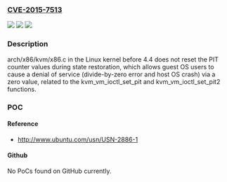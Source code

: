 ### [CVE-2015-7513](https://cve.mitre.org/cgi-bin/cvename.cgi?name=CVE-2015-7513)
![](https://img.shields.io/static/v1?label=Product&message=n%2Fa&color=blue)
![](https://img.shields.io/static/v1?label=Version&message=%3D%20n%2Fa%20&color=brighgreen)
![](https://img.shields.io/static/v1?label=Vulnerability&message=n%2Fa&color=brighgreen)

### Description

arch/x86/kvm/x86.c in the Linux kernel before 4.4 does not reset the PIT counter values during state restoration, which allows guest OS users to cause a denial of service (divide-by-zero error and host OS crash) via a zero value, related to the kvm_vm_ioctl_set_pit and kvm_vm_ioctl_set_pit2 functions.

### POC

#### Reference
- http://www.ubuntu.com/usn/USN-2886-1

#### Github
No PoCs found on GitHub currently.


